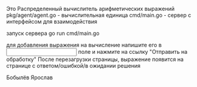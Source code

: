 Это Распределенный вычислитель арифметических выражений
pkg/agent/agent.go - вычислительная единица
cmd/main.go - сервер с интерфейсом для взаимодействия

запуск сервера
go run cmd/main.go

для добавления выражения на вычисление напишите его в <input> поле и нажмите на ссылку "Отправить на обработку"
После перезагрузки страницы, выражение появится на странице с ответом/ошибкой/в ожидании решения


Бобылёв Ярослав

